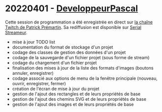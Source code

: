 # 20220401 - [DeveloppeurPascal](https://github.com/DeveloppeurPascal)

Cette session de programmation a été enregistrée en direct sur [la chaîne Twitch de Patrick Prémartin](https://www.twitch.tv/patrickpremartin). Sa rediffusion est disponible sur [Serial Streameur](https://serialstreameur.fr/definition-du-format-de-stockage-des-projets-pic-mob-generator-et-ecrans-de-creation-d-une-icone.html).

* mise à jour TODO list
* documentation du format de stockage d'un projet
* codage des classes de gestion des données d'un projet
* codage de la sauvegarde d'un fichier projet (sous forme de stream)
* codage du chargement d'un fichier projet
* finalisation des mises à jour de la liste des formats d'images (boutons annuler, enregistrer)
* codage associé aux options de menu de la fenêtre principale (nouveau, ouvrir, enregistrer, fermer)
* création de l'écran de mise à jour du projet
* gestion de l'ajout des rectangles et de leurs propriétés de base
* gestion de l'ajout des chemins SVG et de leurs propriétés de base
* gestion de l'ajout des images et de leurs propriétés de base
